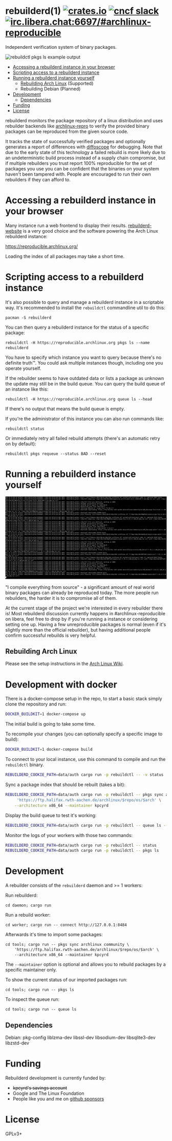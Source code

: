 # rebuilderd(1) [![crates.io][crates-img]][crates] [![cncf slack][cncf-img]][cncf] [![irc.libera.chat:6697/#archlinux-reproducible][irc-img]][irc]

[crates-img]:   https://img.shields.io/crates/v/rebuilderd.svg
[crates]:       https://crates.io/crates/rebuilderd
[cncf-img]:     https://img.shields.io/badge/cncf-%23rebuilderd-blue.svg
[cncf]:         https://cloud-native.slack.com/messages/rebuilderd/
[irc-img]:      https://img.shields.io/badge/libera-%23archlinux--reproducible-blue.svg
[irc]:          https://web.libera.chat/#archlinux-reproducible

Independent verification system of binary packages.

![rebuildctl pkgs ls example output](.github/assets/Vx35qrG.png)

- [Accessing a rebuilderd instance in your browser](#accessing-a-rebuilderd-instance-in-your-browser)
- [Scripting access to a rebuilderd instance](#scripting-access-to-a-rebuilderd-instance)
- [Running a rebuilderd instance yourself](#running-a-rebuilderd-instance-yourself)
    - [Rebuilding Arch Linux](#rebuilding-arch-linux) (Supported)
    - Rebuilding Debian (Planned)
- [Development](#development)
    - [Dependencies](#dependencies)
- [Funding](#funding)
- [License](#license)

rebuilderd monitors the package repository of a linux distribution and uses
rebuilder backends like [archlinux-repro][1] to verify the provided binary
packages can be reproduced from the given source code.

[1]: https://github.com/archlinux/archlinux-repro

It tracks the state of successfully verified packages and optionally generates
a report of differences with [diffoscope][2] for debugging. Note that due to
the early state of this technology a failed rebuild is more likely due to an
undeterministic build process instead of a supply chain compromise, but if
multiple rebuilders you trust report 100% reproducible for the set of packages
you use you can be confident that the binaries on your system haven't been
tampered with. People are encouraged to run their own rebuilders if they can
afford to.

[2]: https://diffoscope.org/

# Accessing a rebuilderd instance in your browser

Many instance run a web frontend to display their results. [rebuilderd-website]
is a very good choice and the software powering the Arch Linux rebuilderd
instance:

[rebuilderd-website]: https://gitlab.archlinux.org/archlinux/rebuilderd-website

https://reproducible.archlinux.org/

Loading the index of all packages may take a short time.

# Scripting access to a rebuilderd instance

It's also possible to query and manage a rebuilderd instance in a scriptable
way. It's recommended to install the `rebuildctl` commandline util to do this:

    pacman -S rebuilderd

You can then query a rebuilderd instance for the status of a specific package:

    rebuildctl -H https://reproducible.archlinux.org pkgs ls --name rebuilderd

You have to specify which instance you want to query because there's no
definite truth™. You could ask multiple instances though, including one you
operate yourself.

If the rebuilder seems to have outdated data or lists a package as unknown the
update may still be in the build queue. You can query the build queue of an
instance like this:

    rebuildctl -H https://reproducible.archlinux.org queue ls --head

If there's no output that means the build queue is empty.

If you're the administrator of this instance you can also run commands like:

    rebuildctl status

Or immediately retry all failed rebuild attempts (there's an automatic retry on
by default):

    rebuildctl pkgs requeue --status BAD --reset

# Running a rebuilderd instance yourself

![journalctl output of a rebuilderd-worker](.github/assets/mOWZt75.png)

"I compile everything from source" - a significant amount of real world binary
packages can already be reproduced today. The more people run rebuilders, the
harder it is to compromise all of them.

At the current stage of the project we're interested in every rebuilder there
is! Most rebuilderd discussion currently happens in #archlinux-reproducible on
libera, feel free to drop by if you're running a instance or considering
setting one up. Having a few unreproducible packages is normal (even if it's
slightly more than the official rebuilder), but having additional people
confirm successful rebuilds is very helpful.

## Rebuilding Arch Linux

Please see the setup instructions in the [Arch Linux Wiki](https://wiki.archlinux.org/index.php/Rebuilderd).

# Development with docker

There is a docker-compose setup in the repo, to start a basic stack simply
clone the repository and run:

```sh
DOCKER_BUILDKIT=1 docker-compose up
```

The initial build is going to take some time.

To recompile your changes (you can optionally specify a specific image to build):

```sh
DOCKER_BUILDKIT=1 docker-compose build
```

To connect to your local instance, use this command to compile and run the `rebuildctl` binary.

```sh
REBUILDERD_COOKIE_PATH=data/auth cargo run -p rebuildctl -- -v status
```

Sync a package index that should be rebuilt (takes a bit):

```sh
REBUILDERD_COOKIE_PATH=data/auth cargo run -p rebuildctl -- pkgs sync archlinux community \
     'https://ftp.halifax.rwth-aachen.de/archlinux/$repo/os/$arch' \
    --architecture x86_64 --maintainer kpcyrd
```

Display the build queue to test it's working:

```sh
REBUILDERD_COOKIE_PATH=data/auth cargo run -p rebuildctl -- queue ls --head
```

Monitor the logs of your workers with those two commands:

```sh
REBUILDERD_COOKIE_PATH=data/auth cargo run -p rebuildctl -- status
REBUILDERD_COOKIE_PATH=data/auth cargo run -p rebuildctl -- pkgs ls
```

# Development

A rebuilder consists of the `rebuilderd` daemon and >= 1 workers:

Run rebuilderd:
```
cd daemon; cargo run
```

Run a rebuild worker:
```
cd worker; cargo run -- connect http://127.0.0.1:8484
```

Afterwards it's time to import some packages:
```
cd tools; cargo run -- pkgs sync archlinux community \
    'https://ftp.halifax.rwth-aachen.de/archlinux/$repo/os/$arch' \
    --architecture x86_64 --maintainer kpcyrd
```

The `--maintainer` option is optional and allows you to rebuild packages by a specific maintainer only.

To show the current status of our imported packages run:
```
cd tools; cargo run -- pkgs ls
```

To inspect the queue run:
```
cd tools; cargo run -- queue ls
```

## Dependencies

Debian: pkg-config liblzma-dev libssl-dev libsodium-dev libsqlite3-dev libzstd-dev

# Funding

Rebuilderd development is currently funded by:

- ~~kpcyrd's savings account~~
- Google and The Linux Foundation
- People like you and me on [github sponsors](https://github.com/sponsors/kpcyrd)

# License

GPLv3+
